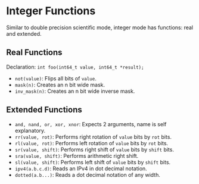 # Integer Functions

Similar to double precision scientific mode, integer mode has functions: real and extended.

## Real Functions

Declaration: `int foo(int64_t value, int64_t *result);`

- `not(value)`: Flips all bits of `value`.
- `mask(n)`: Creates an n bit wide mask.
- `inv_mask(n)`: Creates an n bit wide inverse mask.

## Extended Functions

- `and, nand, or, xor, xnor`: Expects 2 arguments, name is self explanatory.
- `rr(value, rot)`: Performs right rotation of `value` bits by `rot` bits.
- `rl(value, rot)`: Performs left rotation of `value` bits by `rot` bits.
- `sr(value, shift)`: Performs right shift of `value` bits by `shift` bits.
- `sra(value, shift)`: Performs arithmetic right shift.
- `sl(value, shift)`: Performs left shift of `value` bits by `shift` bits.
- `ipv4(a.b.c.d)`: Reads an IPv4 in dot decimal notation.
- `dotted(a.b...)`: Reads a dot decimal notation of any width.

